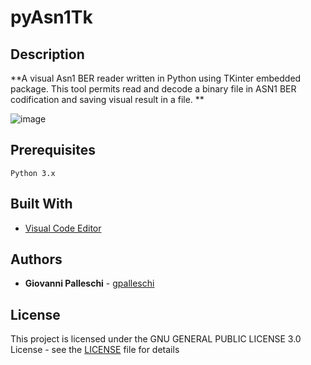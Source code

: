 # pyAsn1Tk

## Description

**A visual Asn1 BER reader written in Python using TKinter embedded package. This tool permits read and decode a binary file in ASN1 BER codification and saving visual result in a file. **

![image](https://drive.google.com/uc?export=view&id=1E5H1V7LjQi7oZbeHXNUBqAKnq_N03B2F)  

## Prerequisites

`Python 3.x`  

## Built With

* [Visual Code Editor](https://code.visualstudio.com) 

## Authors

* **Giovanni Palleschi** - [gpalleschi](https://github.com/gpalleschi)

## License

This project is licensed under the GNU GENERAL PUBLIC LICENSE 3.0 License - see the [LICENSE](LICENSE) file for details
